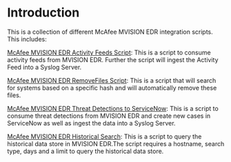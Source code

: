 # Introduction

This is a collection of different McAfee MVISION EDR integration scripts. This includes:

[McAfee MVISION EDR Activity Feeds Script](Activity_Feeds.md): 
This is a script to consume activity feeds from MVISION EDR. Further the script will ingest the Activity Feed into a Syslog Server.

[McAfee MVISION EDR RemoveFiles Script](remove-file): 
This is a script that will search for systems based on a specific hash and will automatically remove these files.

[McAfee MVISION EDR Threat Detections to ServiceNow](threat_detections_snow):
This is a script to consume threat detections from MVISION EDR and create new cases in ServiceNow as well as ingest the data into a Syslog Server.

[McAfee MVISION EDR Historical Search](history_search):
This is a script to query the historical data store in MVISION EDR.The script requires a hostname, search type, days and a limit to query the historical data store.
